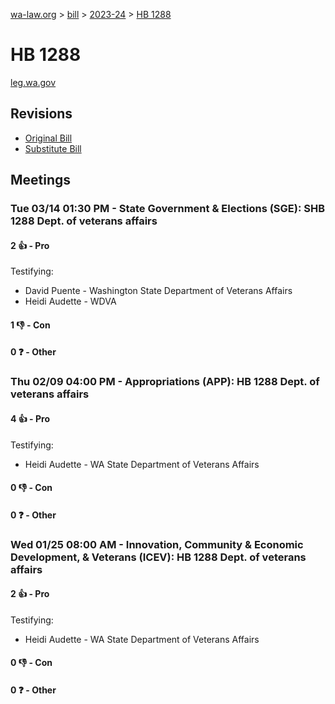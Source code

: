 [wa-law.org](/) > [bill](/bill/) > [2023-24](/bill/2023-24/) > [HB 1288](/bill/2023-24/hb/1288/)

# HB 1288
[leg.wa.gov](https://app.leg.wa.gov/billsummary?BillNumber=1288&Year=2023&Initiative=false)

## Revisions
* [Original Bill](1/)
* [Substitute Bill](S/)

## Meetings
### Tue 03/14 01:30 PM - State Government & Elections (SGE): SHB 1288 Dept. of veterans affairs
#### 2 👍 - Pro
Testifying:
* David Puente - Washington State Department of Veterans Affairs
* Heidi Audette - WDVA

#### 1 👎 - Con

#### 0 ❓ - Other

### Thu 02/09 04:00 PM - Appropriations (APP): HB 1288 Dept. of veterans affairs
#### 4 👍 - Pro
Testifying:
* Heidi Audette - WA State Department of Veterans Affairs

#### 0 👎 - Con

#### 0 ❓ - Other

### Wed 01/25 08:00 AM - Innovation, Community & Economic Development, & Veterans (ICEV): HB 1288 Dept. of veterans affairs
#### 2 👍 - Pro
Testifying:
* Heidi Audette - WA State Department of Veterans Affairs

#### 0 👎 - Con

#### 0 ❓ - Other
